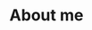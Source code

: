 ---
layout: single
permalink: /about/
author_profile: true
title: "About me"
header:
  overlay_image: /assets/images/archive/Library-600px.jpg
  overlay_filter: 0.5
  caption: "Photo credit: [**Unsplash**](https://unsplash.com)"
classes: wide
---
